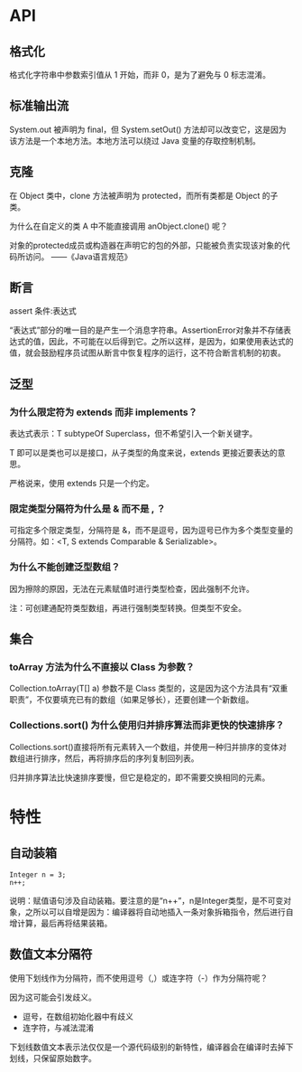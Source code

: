 # API 

## 格式化

格式化字符串中参数索引值从 1 开始，而非 0，是为了避免与 0 标志混淆。

## 标准输出流

System.out 被声明为 final，但 System.setOut() 方法却可以改变它，这是因为该方法是一个本地方法。本地方法可以绕过 Java 变量的存取控制机制。

## 克隆

在 Object 类中，clone 方法被声明为 protected，而所有类都是 Object 的子类。

为什么在自定义的类 A 中不能直接调用 anObject.clone() 呢？

对象的protected成员或构造器在声明它的包的外部，只能被负责实现该对象的代码所访问。 ——《Java语言规范》

## 断言

assert 条件:表达式

“表达式”部分的唯一目的是产生一个消息字符串。AssertionError对象并不存储表达式的值，因此，不可能在以后得到它。之所以这样，是因为，如果使用表达式的值，就会鼓励程序员试图从断言中恢复程序的运行，这不符合断言机制的初衷。

## 泛型

### 为什么限定符为 extends 而非 implements？

<T extends Superclass> 表达式表示：T subtypeOf Superclass，但不希望引入一个新关键字。

T 即可以是类也可以是接口，从子类型的角度来说，extends 更接近要表达的意思。

严格说来，使用 extends 只是一个约定。

### 限定类型分隔符为什么是 & 而不是 , ？

可指定多个限定类型，分隔符是 &，而不是逗号，因为逗号已作为多个类型变量的分隔符。如：<T, S extends Comparable & Serializable>。

### 为什么不能创建泛型数组？

因为擦除的原因，无法在元素赋值时进行类型检查，因此强制不允许。

注：可创建通配符类型数组，再进行强制类型转换。但类型不安全。

## 集合

### toArray 方法为什么不直接以 Class 为参数？ 

Collection.toArray(T[] a)  参数不是 Class 类型的，这是因为这个方法具有“双重职责”，不仅要填充已有的数组（如果足够长），还要创建一个新数组。

### Collections.sort() 为什么使用归并排序算法而非更快的快速排序？

Collections.sort()直接将所有元素转入一个数组，并使用一种归并排序的变体对数组进行排序，然后，再将排序后的序列复制回列表。

归并排序算法比快速排序要慢，但它是稳定的，即不需要交换相同的元素。

# 特性

## 自动装箱

```
Integer n = 3;
n++;
```

说明：赋值语句涉及自动装箱。要注意的是“n++”，n是Integer类型，是不可变对象，之所以可以自增是因为：编译器将自动地插入一条对象拆箱指令，然后进行自增计算，最后再将结果装箱。

## 数值文本分隔符

使用下划线作为分隔符，而不使用逗号（,）或连字符（-）作为分隔符呢？

因为这可能会引发歧义。

* 逗号，在数组初始化器中有歧义
* 连字符，与减法混淆

下划线数值文本表示法仅仅是一个源代码级别的新特性，编译器会在编译时去掉下划线，只保留原始数字。